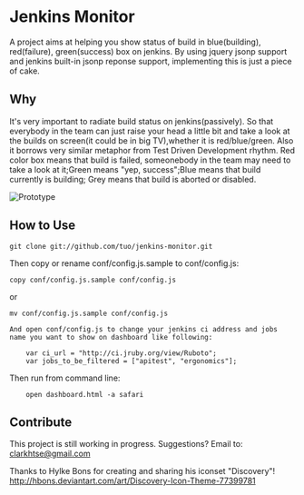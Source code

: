 Jenkins Monitor
=============

A project aims at helping you show status of build in blue(building), red(failure), green(success) box on jenkins.
By using jquery jsonp support and jenkins built-in jsonp reponse support, implementing this is just a piece of cake.

Why
-------

It's very important to radiate build status on jenkins(passively). So that everybody in the team can just raise your head
a little bit and take a look at the builds on screen(it could be in big TV),whether it is red/blue/green. Also it borrows very similar metaphor from Test Driven Development rhythm. Red color box means that build is failed, someonebody in the team may need to take a look at it;Green means "yep, success";Blue means that build currently is building; Grey means that build is aborted or disabled.

![Prototype](http://farm7.static.flickr.com/6037/6328931162_042f2c1d09_z.jpg "Optional title")

How to Use
-----------

    git clone git://github.com/tuo/jenkins-monitor.git


  Then copy or rename conf/config.js.sample to conf/config.js:

    copy conf/config.js.sample conf/config.js

  or

    mv conf/config.js.sample conf/config.js

	And open conf/config.js to change your jenkins ci address and jobs name you want to show on dashboard like following:

		var ci_url = "http://ci.jruby.org/view/Ruboto";
		var jobs_to_be_filtered = ["apitest", "ergonomics"];


  Then run from command line:

		open dashboard.html -a safari


Contribute
------------
This project is still working in progress.
Suggestions? Email to: clarkhtse@gmail.com



Thanks to Hylke Bons for creating and sharing his iconset "Discovery"! http://hbons.deviantart.com/art/Discovery-Icon-Theme-77399781
